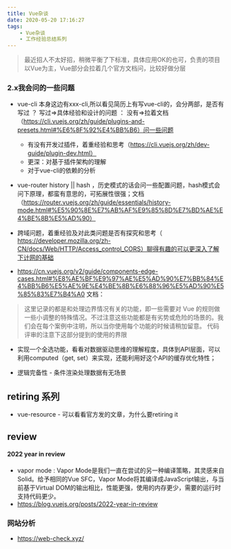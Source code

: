 ```yaml
---
title: Vue杂谈
date: 2020-05-20 17:16:27
tags:
    - Vue杂谈
    - 工作经验总结系列
---
```

> 最近招人不太好招，稍微平衡了下标准，具体应用OK的也可，负责的项目以Vue为主，Vue部分会拉着几个官方文档问，比较好做分层

### 2.x我会问的一些问题

- vue-cli 本身这边有xxx-cli,所以看见简历上有写vue-cli的，会分两部，是否有写过 ？ 写过=>具体经验和设计的问题 ： 没有=>拉着文档（https://cli.vuejs.org/zh/guide/plugins-and-presets.html#%E6%8F%92%E4%BB%B6）问一些问题
    - 有没有开发过插件，着重经验和思考（https://cli.vuejs.org/zh/dev-guide/plugin-dev.html）   
    - 更深：对基于插件架构的理解
    - 对于vue-cli的依赖的分析

- vue-router history || hash ，历史模式的话会问一些配置问题，hash模式会问下原理，都蛮有意思的，可拓展性很强；文档（https://router.vuejs.org/zh/guide/essentials/history-mode.html#%E5%90%8E%E7%AB%AF%E9%85%8D%E7%BD%AE%E4%BE%8B%E5%AD%90）

- 跨域问题，着重经验及对此类问题是否有探究和思考（ https://developer.mozilla.org/zh-CN/docs/Web/HTTP/Access_control_CORS）聊得有趣的可以更深入了解下计网的基础

- https://cn.vuejs.org/v2/guide/components-edge-cases.html#%E8%AE%BF%E9%97%AE%E5%AD%90%E7%BB%84%E4%BB%B6%E5%AE%9E%E4%BE%8B%E6%88%96%E5%AD%90%E5%85%83%E7%B4%A0
文档：
> 这里记录的都是和处理边界情况有关的功能，即一些需要对 Vue 的规则做一些小调整的特殊情况。不过注意这些功能都是有劣势或危险的场景的。我们会在每个案例中注明，所以当你使用每个功能的时候请稍加留意。
代码评审的注意下这部分提到的使用的界限

- 实现一个全选功能，看看对数据驱动思维的理解程度，具体到API层面，可以利用computed（get, set）来实现，还能利用好这个API的缓存优化特性；

- 逻辑完备性 - 条件渲染处理数据有无场景


## retiring 系列
- vue-resource - 可以看看官方发的文章，为什么要retiring it


## review
#### 2022 year in review
- vapor mode : Vapor Mode是我们一直在尝试的另一种编译策略，其灵感来自Solid。给予相同的Vue SFC，Vapor Mode将其编译成JavaScript输出，与当前基于Virtual DOM的输出相比，性能更强，使用的内存更少，需要的运行时支持代码更少。
- https://blog.vuejs.org/posts/2022-year-in-review

### 网站分析
- https://web-check.xyz/